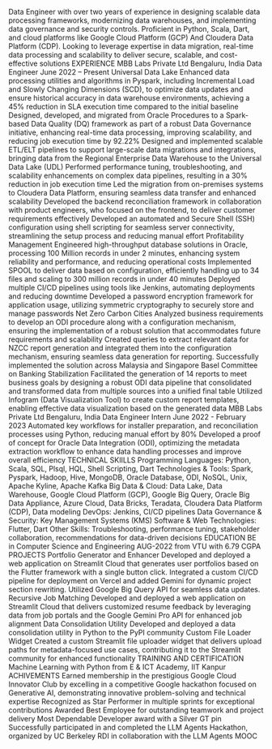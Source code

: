 Data Engineer with over two years of experience in designing scalable data processing frameworks, modernizing
data warehouses, and implementing data governance and security controls. Proficient in Python, Scala, Dart, and
cloud platforms like Google Cloud Platform (GCP) And Cloudera Data Platform (CDP). Looking to leverage
expertise in data migration, real-time data processing and scalability to deliver secure, scalable, and cost-effective
solutions
EXPERIENCE
MBB Labs Private Ltd Bengaluru, India
Data Engineer June 2022 – Present
Universal Data Lake
 Enhanced data processing utilities and algorithms in Pyspark, including Incremental Load and Slowly
Changing Dimensions (SCD), to optimize data updates and ensure historical accuracy in data warehouse
environments, achieving a 45% reduction in SLA execution time compared to the initial baseline
 Designed, developed, and migrated from Oracle Procedures to a Spark-based Data Quality (DQ)
framework as part of a robust Data Governance initiative, enhancing real-time data processing, improving
scalability, and reducing job execution time by 92.22%
 Designed and implemented scalable ETL/ELT pipelines to support large-scale data migrations and
integrations, bringing data from the Regional Enterprise Data Warehouse to the Universal Data Lake
(UDL)
 Performed performance tuning, troubleshooting, and scalability enhancements on complex data pipelines,
resulting in a 30% reduction in job execution time
 Led the migration from on-premises systems to Cloudera Data Platform, ensuring seamless data transfer
and enhanced scalability
 Developed the backend reconciliation framework in collaboration with product engineers, who focused
on the frontend, to deliver customer requirements effectively
 Developed an automated and Secure Shell (SSH) configuration using shell scripting for seamless server
connectivity, streamlining the setup process and reducing manual effort
Profitability Management
 Engineered high-throughput database solutions in Oracle, processing 100 Million records in under 2
minutes, enhancing system reliability and performance, and reducing operational costs
 Implemented SPOOL to deliver data based on configuration, efficiently handling up to 34 files and scaling
to 300 million records in under 40 minutes
 Deployed multiple CI/CD pipelines using tools like Jenkins, automating deployments and reducing
downtime
 Developed a password encryption framework for application usage, utilizing symmetric cryptography
to securely store and manage passwords
Net Zero Carbon Cities
 Analyzed business requirements to develop an ODI procedure along with a configuration mechanism,
ensuring the implementation of a robust solution that accommodates future requirements and scalability
 Created queries to extract relevant data for NZCC report generation and integrated them into the
configuration mechanism, ensuring seamless data generation for reporting. Successfully implemented the
solution across Malaysia and Singapore
Basel Committee on Banking Stabilization
 Facilitated the generation of 14 reports to meet business goals by designing a robust ODI data pipeline
that consolidated and transformed data from multiple sources into a unified final table
 Utilized Infogram (Data Visualization Tool) to create custom report templates, enabling effective data
visualization based on the generated data
MBB Labs Private Ltd Bengaluru, India
Data Engineer Intern June 2022 - February 2023
 Automated key workflows for installer preparation, and reconciliation processes using Python, reducing
manual effort by 80%
 Developed a proof of concept for Oracle Data Integration (ODI), optimizing the metadata extraction
workflow to enhance data handling processes and improve overall efficiency
TECHNICAL SKIILLS
 Programming Languages: Python, Scala, SQL, Plsql, HQL, Shell Scripting, Dart
 Technologies & Tools: Spark, Pyspark, Hadoop, Hive, MongoDB, Oracle Database, ODI,
NoSQL, Unix, Apache Kyline, Apache Kafka
 Big Data & Cloud: Data Lake, Data Warehouse, Google Cloud Platform (GCP), Google Big
Query, Oracle Big Data Appliance, Azure Cloud, Data Bricks, Teradata, Cloudera Data
Platform (CDP), Data modeling
 DevOps: Jenkins, CI/CD pipelines
 Data Governance & Security: Key Management Systems (KMS)
 Software & Web Technologies: Flutter, Dart
 Other Skills: Troubleshooting, performance tuning, stakeholder collaboration,
recommendations for data-driven decisions
EDUCATION
 BE in Computer Science and Engineering AUG-2022 from VTU with 6.79 CGPA
PROJECTS
 Portfolio Generator and Enhancer
Developed and deployed a web application on Streamlit Cloud that generates user portfolios based on the
Flutter framework with a single button click. Integrated a custom CI/CD pipeline for deployment on
Vercel and added Gemini for dynamic project section rewriting. Utilized Google Big Query API for
seamless data updates.
 Recursive Job Matching
Developed and deployed a web application on Streamlit Cloud that delivers customized resume feedback
by leveraging data from job portals and the Google Gemini Pro API for enhanced job alignment
 Data Consolidation Utility
Developed and deployed a data consolidation utility in Python to the PyPI community
 Custom File Loader Widget
Created a custom Streamlit file uploader widget that delivers upload paths for metadata-focused use cases,
contributing it to the Streamlit community for enhanced functionality
TRAINING AND CERTIFICATION
 Machine Learning with Python from E & ICT Academy, IIT Kanpur
ACHIVEMENTS
 Earned membership in the prestigious Google Cloud Innovator Club by excelling in a competitive Google
hackathon focused on Generative AI, demonstrating innovative problem-solving and technical expertise
 Recognized as Star Performer in multiple sprints for exceptional contributions
 Awarded Best Employee for outstanding teamwork and project delivery
 Most Dependable Developer award with a Silver GT pin
 Successfully participated in and completed the LLM Agents Hackathon, organized by UC Berkeley RDI
in collaboration with the LLM Agents MOOC
